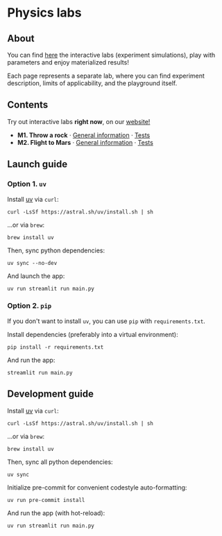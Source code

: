 # Physics labs

## About

You can find [here](https://hsse-physics-labs.streamlit.app/) the interactive labs (experiment simulations), play with parameters and enjoy materialized results!

Each page represents a separate lab, where you can find experiment description, limits of applicability, and the
playground itself.


## Contents

Try out interactive labs **right now**, on our [website!](https://hsse-physics-labs.streamlit.app/)

- **M1. Throw a rock** · [General information](labs/throw_a_rock) · [Tests](tests/throw_a_rock)
- **M2. Flight to Mars** · [General information](labs/flight_to_mars) · [Tests](tests/flight_to_mars)


## Launch guide

### Option 1. `uv`

Install [uv](https://docs.astral.sh/uv/) via `curl`:

```shell
curl -LsSf https://astral.sh/uv/install.sh | sh
```

...or via `brew`:

```shell
brew install uv
```

Then, sync python dependencies:

```shell
uv sync --no-dev
```

And launch the app:

```shell
uv run streamlit run main.py
```

### Option 2. `pip`

If you don't want to install `uv`, you can use `pip` with `requirements.txt`.

Install dependencies (preferably into a virtual environment):

```shell
pip install -r requirements.txt
```

And run the app:

```shell
streamlit run main.py
```


## Development guide

Install [uv](https://docs.astral.sh/uv/) via `curl`:

```shell
curl -LsSf https://astral.sh/uv/install.sh | sh
```

...or via `brew`:

```shell
brew install uv
```

Then, sync all python dependencies:
```shell
uv sync
```

Initialize pre-commit for convenient codestyle auto-formatting:

```shell
uv run pre-commit install
```

And run the app (with hot-reload):

```shell
uv run streamlit run main.py
```
